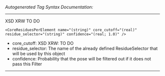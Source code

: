 _Autogenerated Tag Syntax Documentation:_

---
XSD XRW TO DO

```
<CoreResiduesPerElement name="(string)" core_cutoff="(real)" residue_selector="(string)" confidence="(real; 1.0)" />
```

-   core_cutoff: XSD XRW: TO DO
-   residue_selector: The name of the already defined ResidueSelector that will be used by this object
-   confidence: Probability that the pose will be filtered out if it does not pass this Filter

---
